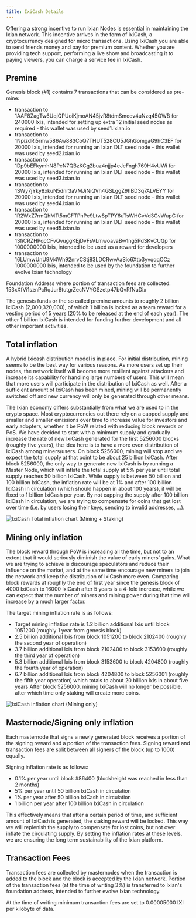 ```yaml
---
title: IxiCash Details
---
```


Offering a strong incentive to run Ixian Nodes is essential in maintaining the Ixian network. This incentive arrives in the form of IxiCash, a cryptocurrency designed for micro transactions.
Using IxiCash you are able to send friends money and pay for premium content. Whether you are providing tech support, performing a live show and broadcasting it to paying viewers, you can charge a service fee in IxiCash.


## Premine
Genesis block (#1) contains 7 transactions that can be considered as pre-mine:

- transaction to 1AAF8ZagTw6UqiQPUoiKjmoAN45jvR8tdmSmeev4uNzq45QWB for 240000 Ixis, intended for setting up extra 12 initial seed nodes as required - this wallet was used by seed1.ixian.io
- transaction to 1NpizdRi5rmw586Aw883CoQ7THUT528CU5JGhGomgaG9hC3EF for 20000 Ixis, intended for running an Ixian DLT seed node - this wallet was used by seed2.ixian.io
- transaction to 1Dp9bEFkymhN8PcN7QBzKCg2buz4njjp4eJeFngh769H4vUWi for 20000 Ixis, intended for running an Ixian DLT seed node - this wallet was used by seed3.ixian.io
- transaction to 1SWy7jYky8xkuN5dnr3aVMJiNiQVh4GSLggZ9hBD3q7ALVEYY for 20000 Ixis, intended for running an Ixian DLT seed node - this wallet was used by seed4.ixian.io
- transaction to 1R2WxZ7rmQhMTt5mCFTPhPe9Ltw8pTPY6uTsWHCvVd3GvWupC for 20000 Ixis, intended for running an Ixian DLT seed node - this wallet was used by seed5.ixian.io
- transaction to 13fiCRZHPqcCFvQvuggKEjDvFsVLmwoavaBw1ng5PdSKvCUGp for 1000000000 Ixis, intended to be used as a reward for developers
- transaction to 16LUmwUnU9M4Wn92nrvCStj83LDCRwvAaSio6Xtb3yvqqqCCz 1000000000 Ixis, intended to be used by the foundation to further evolve Ixian technology

Foundation Address where portion of transaction fees are collected: 153xXfVi1sznPcRqJur8tutgrZecNVYGSzetp47bQvRfNuDix

The genesis funds or the so called premine amounts to roughly 2 billion IxiCash (2,000,320,000), of which 1 billion is locked as a team reward for a vesting period
of 5 years (20% to be released at the end of each year). The other 1 billion IxiCash is intended for funding further development and all other important activities.


## Total inflation
A hybrid Ixicash distribution model is in place. For initial distribution, mining seems to be the best way for various reasons.
As more users set up their nodes, the network itself will become more resilient against attackers and increase its capability for handling large numbers of users.
This will mean that more users will participate in the distribution of IxiCash as well. After a sufficient amount of IxiCash has been mined, mining will be permanently
switched off and new currency will only be generated through other means.

The Ixian economy differs substantially from what we are used to in the crypto space. Most cryptocurrencies out there rely on a capped supply and smaller and smaller
emissions over time to increase value for investors and early adopters, whether it be PoW related with reducing block rewards or PoS. We have decided to start with a minimum
supply and gradually increase the rate of new IxiCash generated for the first 5256000 blocks (roughly five years), the idea here is to have a more even distribution of IxiCash
among miners/users. On block 5256000, mining will stop and we expect the total supply at that point to be about 25 billion IxiCash. After block 5256000, the only way to generate
new IxiCash is by running a Master Node, which will inflate the total supply at 5% per year until total supply reaches 50 billion IxiCash. While supply is between 50 billion and
100 billion IxiCash, the inflation rate will be at 1% and after 100 billion IxiCash in circulation (which should happen in about 100 years), it will be fixed to 1 billion IxiCash
per year. By not capping the supply after 100 billion IxiCash in circulation, we are trying to compensate for coins that get lost over time (i.e. by users losing their keys, sending to invalid addresses, ...).

![IxiCash Total inflation chart (Mining + Staking)](https://projectixian.github.io/assets/images/ixicash_total_inflation.png)


## Mining only inflation
The block reward through PoW is increasing all the time, but not to an extent that it would seriously diminish the value of early miners' gains.
What we are trying to achieve is discourage speculators and reduce their influence on the market, and at the same time encourage new miners to join the network and keep the distribution of IxiCash more even.
Comparing block rewards at roughly the end of first year since the genesis block of 4000 IxiCash to 16000 IxiCash after 5 years is a 4-fold increase, while we can expect that the number of miners and
mining power during that time will increase by a much larger factor.

The target mining inflation rate is as follows:
- Target mining inflation rate is 1.2 billion additional Ixis until block 1051200 (roughly 1 year from genesis block)
- 2.5 billion additional Ixis from block 1051200 to block 2102400 (roughly the second year of operation)
- 3.7 billion additional Ixis from block 2102400 to block 3153600 (roughly the third year of operation)
- 5.3 billion additional Ixis from block 3153600 to block 4204800 (roughly the fourth year of operation)
- 6.7 billion additional Ixis from block 4204800 to block 5256001 (roughly the fifth year operation) which totals to about 20 billion Ixis in about five years
After block 5256000, mining IxiCash will no longer be possible, after which time only staking will create more coins.

![IxiCash inflation chart (Mining only)](https://projectixian.github.io/assets/images/ixicash_mining_inflation.png)


## Masternode/Signing only inflation
Each masternode that signs a newly generated block receives a portion of the signing reward and a portion of the transaction fees.
Signing reward and transaction fees are split between all signers of the block (up to 1000) equally.

Signing inflation rate is as follows:
- 0.1% per year until block #86400 (blockheight was reached in less than 2 months)
- 5% per year until 50 billion IxiCash in circulation
- 1% per year after 50 billion IxiCash in circulation
- 1 billion per year after 100 billion IxiCash in circulation

This effectively means that after a certain period of time, and sufficient amount of IxiCash is generated, the staking reward will be locked. This way we will replenish the supply to compensate for lost coins,
but not over inflate the circulating supply. By setting the inflation rates at these levels, we are ensuring the long term sustainability of the Ixian platform.


## Transaction Fees
Transaction fees are collected by masternodes when the transaction is added to the block and the block is accepted by the Ixian network.
Portion of the transaction fees (at the time of writing 3%) is transferred to Ixian's foundation address, intended to further evolve Ixian technology.

At the time of writing minimum transaction fees are set to 0.00005000 IXI per kilobyte of data.

